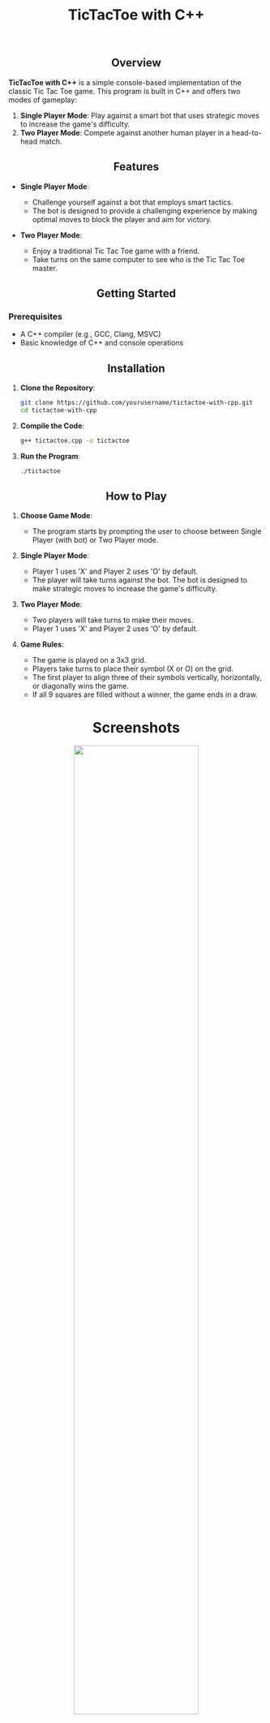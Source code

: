 <h1 align="center">TicTacToe with C++</h1>

<br>

<h2 align="center">Overview</h2>

**TicTacToe with C++** is a simple console-based implementation of the classic Tic Tac Toe game. This program is built in C++ and offers two modes of gameplay:

1. **Single Player Mode**: Play against a smart bot that uses strategic moves to increase the game's difficulty.
2. **Two Player Mode**: Compete against another human player in a head-to-head match.

<h2 align="center">Features</h2>

- **Single Player Mode**: 
  - Challenge yourself against a bot that employs smart tactics.
  - The bot is designed to provide a challenging experience by making optimal moves to block the player and aim for victory.
  
- **Two Player Mode**: 
  - Enjoy a traditional Tic Tac Toe game with a friend.
  - Take turns on the same computer to see who is the Tic Tac Toe master.

<h2 align="center">Getting Started</h1>

### Prerequisites

- A C++ compiler (e.g., GCC, Clang, MSVC)
- Basic knowledge of C++ and console operations

<h2 align="center">Installation</h2>

1. **Clone the Repository**:
   ```bash
   git clone https://github.com/yourusername/tictactoe-with-cpp.git
   cd tictactoe-with-cpp
   ```

2. **Compile the Code**:
   ```bash
   g++ tictactoe.cpp -o tictactoe
   ```

3. **Run the Program**:
   ```bash
   ./tictactoe
   ```

<h2 align="center">How to Play</h2>

1. **Choose Game Mode**: 
   - The program starts by prompting the user to choose between Single Player (with bot) or Two Player mode.

2. **Single Player Mode**:
   - Player 1 uses 'X' and Player 2 uses 'O' by default.
   - The player will take turns against the bot. The bot is designed to make strategic moves to increase the game's difficulty.
   
3. **Two Player Mode**:
   - Two players will take turns to make their moves.
   - Player 1 uses 'X' and Player 2 uses 'O' by default.

4. **Game Rules**:
   - The game is played on a 3x3 grid.
   - Players take turns to place their symbol (X or O) on the grid.
   - The first player to align three of their symbols vertically, horizontally, or diagonally wins the game.
   - If all 9 squares are filled without a winner, the game ends in a draw.

<h1 align="center">Screenshots</h1>

<p align="center">
  <img src="https://github.com/Vaibhav0120/Problem-Solving-In-C/assets/150184948/c3d999b4-7b1e-4089-851c-1bbe3fedde30" width="70%" height="70%">
</p>

<h2 align="center">Contributing</h2>

Contributions are welcome! If you have any ideas for improvements or new features, feel free to open an issue or submit a pull request.

<h2 align="center">Acknowledgments</h1>

- Inspired by the classic Tic Tac Toe game.
- This is a personal learning project for me.
